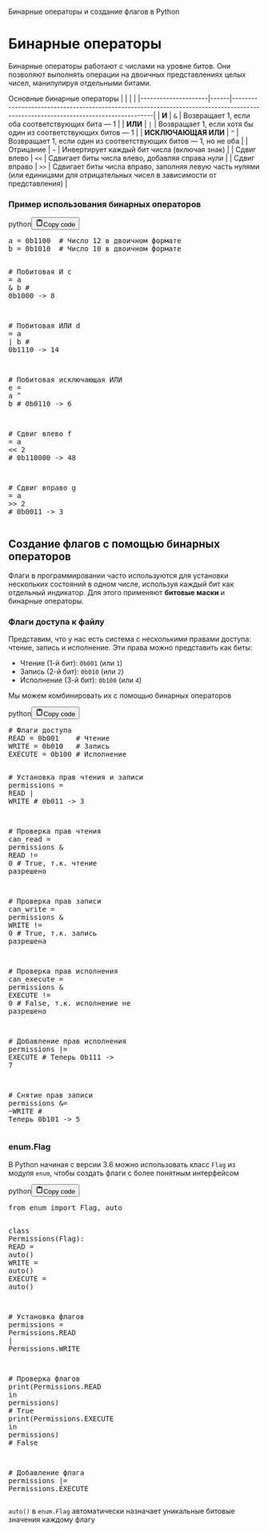 <p>Бинарные операторы и создание флагов в Python</p>
<h1>Бинарные операторы</h1>
<p>Бинарные операторы работают с числами на уровне битов.
Они позволяют выполнять операции на двоичных представлениях целых чисел, манипулируя отдельными битами.</p>
<p>Основные бинарные операторы
|                     |      |                                                                                                                                   |
|---------------------|------|-----------------------------------------------------------------------------------------------------------------------------------|
| <strong>И</strong>               | <code>&amp;</code>  | Возвращает 1, если оба соответствующих бита — 1                                                                                   |
| <strong>ИЛИ</strong>             | <code>|</code>  | Возвращает 1, если хотя бы один из соответствующих битов — 1                                                                      |
| <strong>ИСКЛЮЧАЮЩАЯ ИЛИ</strong> | <code>^</code>  | Возвращает 1, если один из соответствующих битов — 1, но не оба                                                                   |
| Отрицание           | <code>~</code>  | Инвертирует каждый бит числа (включая знак)                                                                                       |
| Сдвиг влево         | <code>&lt;&lt;</code> | Сдвигает биты числа влево, добавляя справа нули                                                                                   |
| Сдвиг вправо        | <code>&gt;&gt;</code> | Сдвигает биты числа вправо, заполняя левую часть нулями<br>(или единицами для отрицательных чисел в зависимости от представления) |</p>
<h3>Пример использования бинарных операторов</h3>
<div class="code_element"><div class="lang_line"><text>python</text><button class="copy_code_button" onclick="CopyCode(this)"><svg style="width: 1.2em;height: 1.2em;" aria-hidden="true" xmlns="http://www.w3.org/2000/svg" fill="none" viewBox="0 0 24 24"><path stroke="currentColor" stroke-linecap="round" stroke-linejoin="round" stroke-width="2" d="M15 4h3a1 1 0 0 1 1 1v15a1 1 0 0 1-1 1H6a1 1 0 0 1-1-1V5a1 1 0 0 1 1-1h3m0 3h6m-5-4v4h4V3h-4Z"/></svg><text>Copy code</text></button></div><div class="code language-python"><div class="highlight"><pre><span></span><span class="n">a</span> <span class="o">=</span> <span class="mb">0b1100</span>  <span class="c1"># Число 12 в двоичном формате</span>
<span class="n">b</span> <span class="o">=</span> <span class="mb">0b1010</span>  <span class="c1"># Число 10 в двоичном формате</span>

<span class="c1"># Побитовая И</span>
<span class="n">c</span> <span class="o">=</span> <span class="n">a</span> <span class="o">&amp;</span> <span class="n">b</span>  <span class="c1"># 0b1000 -&gt; 8</span>

<span class="c1"># Побитовая ИЛИ</span>
<span class="n">d</span> <span class="o">=</span> <span class="n">a</span> <span class="o">|</span> <span class="n">b</span>  <span class="c1"># 0b1110 -&gt; 14</span>

<span class="c1"># Побитовая исключающая ИЛИ</span>
<span class="n">e</span> <span class="o">=</span> <span class="n">a</span> <span class="o">^</span> <span class="n">b</span>  <span class="c1"># 0b0110 -&gt; 6</span>

<span class="c1"># Сдвиг влево</span>
<span class="n">f</span> <span class="o">=</span> <span class="n">a</span> <span class="o">&lt;&lt;</span> <span class="mi">2</span>  <span class="c1"># 0b110000 -&gt; 48</span>

<span class="c1"># Сдвиг вправо</span>
<span class="n">g</span> <span class="o">=</span> <span class="n">a</span> <span class="o">&gt;&gt;</span> <span class="mi">2</span>  <span class="c1"># 0b0011 -&gt; 3</span>
</pre></div></div></div>

<h2>Создание флагов с помощью бинарных операторов</h2>
<p>Флаги в программировании часто используются для установки нескольких состояний в одном числе,
используя каждый бит как отдельный индикатор.
Для этого применяют <strong>битовые маски</strong> и бинарные операторы.</p>
<h3>Флаги доступа к файлу</h3>
<p>Представим, что у нас есть система с несколькими правами доступа: чтение, запись и исполнение.
Эти права можно представить как биты:</p>
<ul>
<li>Чтение (1-й бит): <code>0b001</code> (или <code>1</code>)</li>
<li>Запись (2-й бит): <code>0b010</code> (или <code>2</code>)</li>
<li>Исполнение (3-й бит): <code>0b100</code> (или <code>4</code>)</li>
</ul>
<p>Мы можем комбинировать их с помощью бинарных операторов</p>
<div class="code_element"><div class="lang_line"><text>python</text><button class="copy_code_button" onclick="CopyCode(this)"><svg style="width: 1.2em;height: 1.2em;" aria-hidden="true" xmlns="http://www.w3.org/2000/svg" fill="none" viewBox="0 0 24 24"><path stroke="currentColor" stroke-linecap="round" stroke-linejoin="round" stroke-width="2" d="M15 4h3a1 1 0 0 1 1 1v15a1 1 0 0 1-1 1H6a1 1 0 0 1-1-1V5a1 1 0 0 1 1-1h3m0 3h6m-5-4v4h4V3h-4Z"/></svg><text>Copy code</text></button></div><div class="code language-python"><div class="highlight"><pre><span></span><span class="c1"># Флаги доступа</span>
<span class="n">READ</span> <span class="o">=</span> <span class="mb">0b001</span>    <span class="c1"># Чтение</span>
<span class="n">WRITE</span> <span class="o">=</span> <span class="mb">0b010</span>   <span class="c1"># Запись</span>
<span class="n">EXECUTE</span> <span class="o">=</span> <span class="mb">0b100</span> <span class="c1"># Исполнение</span>

<span class="c1"># Установка прав чтения и записи</span>
<span class="n">permissions</span> <span class="o">=</span> <span class="n">READ</span> <span class="o">|</span> <span class="n">WRITE</span>  <span class="c1"># 0b011 -&gt; 3</span>

<span class="c1"># Проверка прав чтения</span>
<span class="n">can_read</span> <span class="o">=</span> <span class="n">permissions</span> <span class="o">&amp;</span> <span class="n">READ</span> <span class="o">!=</span> <span class="mi">0</span>  <span class="c1"># True, т.к. чтение разрешено</span>

<span class="c1"># Проверка прав записи</span>
<span class="n">can_write</span> <span class="o">=</span> <span class="n">permissions</span> <span class="o">&amp;</span> <span class="n">WRITE</span> <span class="o">!=</span> <span class="mi">0</span>  <span class="c1"># True, т.к. запись разрешена</span>

<span class="c1"># Проверка прав исполнения</span>
<span class="n">can_execute</span> <span class="o">=</span> <span class="n">permissions</span> <span class="o">&amp;</span> <span class="n">EXECUTE</span> <span class="o">!=</span> <span class="mi">0</span>  <span class="c1"># False, т.к. исполнение не разрешено</span>

<span class="c1"># Добавление прав исполнения</span>
<span class="n">permissions</span> <span class="o">|=</span> <span class="n">EXECUTE</span>  <span class="c1"># Теперь 0b111 -&gt; 7</span>

<span class="c1"># Снятие прав записи</span>
<span class="n">permissions</span> <span class="o">&amp;=</span> <span class="o">~</span><span class="n">WRITE</span>  <span class="c1"># Теперь 0b101 -&gt; 5</span>
</pre></div></div></div>

<h3>enum.Flag</h3>
<p>В Python начиная с версии 3.6 можно использовать класс <code>Flag</code> из модуля <code>enum</code>,
чтобы создать флаги с более понятным интерфейсом</p>
<div class="code_element"><div class="lang_line"><text>python</text><button class="copy_code_button" onclick="CopyCode(this)"><svg style="width: 1.2em;height: 1.2em;" aria-hidden="true" xmlns="http://www.w3.org/2000/svg" fill="none" viewBox="0 0 24 24"><path stroke="currentColor" stroke-linecap="round" stroke-linejoin="round" stroke-width="2" d="M15 4h3a1 1 0 0 1 1 1v15a1 1 0 0 1-1 1H6a1 1 0 0 1-1-1V5a1 1 0 0 1 1-1h3m0 3h6m-5-4v4h4V3h-4Z"/></svg><text>Copy code</text></button></div><div class="code language-python"><div class="highlight"><pre><span></span><span class="kn">from</span> <span class="nn">enum</span> <span class="kn">import</span> <span class="n">Flag</span><span class="p">,</span> <span class="n">auto</span>

<span class="k">class</span> <span class="nc">Permissions</span><span class="p">(</span><span class="n">Flag</span><span class="p">):</span>
    <span class="n">READ</span> <span class="o">=</span> <span class="n">auto</span><span class="p">()</span>
    <span class="n">WRITE</span> <span class="o">=</span> <span class="n">auto</span><span class="p">()</span>
    <span class="n">EXECUTE</span> <span class="o">=</span> <span class="n">auto</span><span class="p">()</span>

<span class="c1"># Установка флагов</span>
<span class="n">permissions</span> <span class="o">=</span> <span class="n">Permissions</span><span class="o">.</span><span class="n">READ</span> <span class="o">|</span> <span class="n">Permissions</span><span class="o">.</span><span class="n">WRITE</span>

<span class="c1"># Проверка флагов</span>
<span class="nb">print</span><span class="p">(</span><span class="n">Permissions</span><span class="o">.</span><span class="n">READ</span> <span class="ow">in</span> <span class="n">permissions</span><span class="p">)</span>    <span class="c1"># True</span>
<span class="nb">print</span><span class="p">(</span><span class="n">Permissions</span><span class="o">.</span><span class="n">EXECUTE</span> <span class="ow">in</span> <span class="n">permissions</span><span class="p">)</span> <span class="c1"># False</span>

<span class="c1"># Добавление флага</span>
<span class="n">permissions</span> <span class="o">|=</span> <span class="n">Permissions</span><span class="o">.</span><span class="n">EXECUTE</span>
</pre></div></div></div>

<p><code>auto()</code> в <code>enum.Flag</code> автоматически назначает уникальные битовые значения каждому флагу</p>